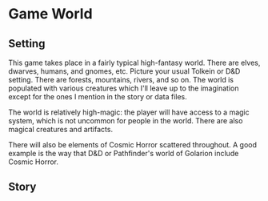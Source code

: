 # Game World

## Setting

This game takes place in a fairly typical high-fantasy world. There are elves, dwarves, humans, and gnomes, etc. Picture 
your usual Tolkein or D&D setting. There are forests, mountains, rivers, and so on. The world is populated with various 
creatures which I'll leave up to the imagination except for the ones I mention in the story or data files.  

The world is relatively high-magic: the player will have access to a magic system, which is not uncommon for people in 
the world. There are also magical creatures and artifacts.  

There will also be elements of Cosmic Horror scattered throughout. A good example is the way that D&D or Pathfinder's 
world of Golarion include Cosmic Horror.

## Story